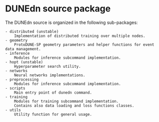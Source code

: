 # DUNEdn source package

The DUNEdn source is organized in the following sub-packages:

    - distributed (unstable)
        Implementation of distributed training over multiple nodes.
    - geometry
        ProtoDUNE-SP geometry parameters and helper functions for event data management.
    - inference
        Modules for inference subcommand implementation.
    - hopt (unstable)
        Hyperparameter search utility.
    - networks
        Neural networks implementations.
    - preprocessing
        Modules for inference subcommand implementation.
    - scripts
        Main entry point of dunedn command.
    - training
        Modules for training subcommand implementation.  
        Contains also data loading and loss functions classes.
    - utils
        Utility function for general usage.
